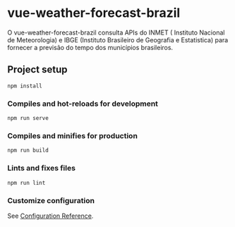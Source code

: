 # vue-weather-forecast-brazil
O vue-weather-forecast-brazil consulta APIs do INMET ( Instituto Nacional de Meteorologia) e IBGE (Instituto Brasileiro de Geografia e Estatistica) para fornecer a previsão do tempo dos municípios brasileiros.

## Project setup
```
npm install
```

### Compiles and hot-reloads for development
```
npm run serve
```

### Compiles and minifies for production
```
npm run build
```

### Lints and fixes files
```
npm run lint
```

### Customize configuration
See [Configuration Reference](https://cli.vuejs.org/config/).
